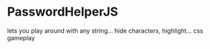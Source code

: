 # PasswordHelperJS

lets you play around with any string... hide characters, highlight... css gameplay
